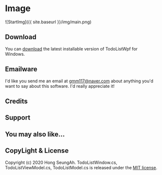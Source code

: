 # Image
![StartImg]({{ site.baseurl }}/img/main.png)

## Download

You can [download](https://github.com/gmm117/TodoListWpf) the latest installable version of TodoListWpf for Windows.

## Emailware

I'd like you send me an email at <gmm117@naver.com> about anything you'd want to say about this software. I'd really appreciate it!
## Credits

## Support

## You may also like...

## CopyLight & License

Copyright (c) 2020 Hong SeungAh. TodoListWindow.cs, TodoListViewModel.cs, TodoListModel.cs is released under the [MIT license](https://opensource.org/licenses/MIT).